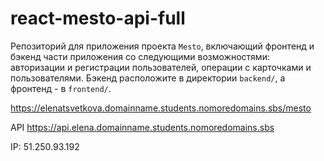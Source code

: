 # react-mesto-api-full
Репозиторий для приложения проекта `Mesto`, включающий фронтенд и бэкенд части приложения со следующими возможностями: авторизации и регистрации пользователей, операции с карточками и пользователями. Бэкенд расположите в директории `backend/`, а фронтенд - в `frontend/`. 
  
https://elenatsvetkova.domainname.students.nomoredomains.sbs/mesto

API https://api.elena.domainname.students.nomoredomains.sbs

IP: 51.250.93.192
